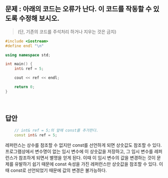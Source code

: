 ## 문제 : 아래의 코드는 오류가 난다. 이 코드를 작동할 수 있도록 수정해 보시오.

> (단, 기존의 코드를 주석처리 하거나 지우는 것은 금지)

```cpp
#include <iostream>
#define endl "\n"

using namespace std;

int main() {
    int& ref = 5;

    cout << ref << endl;

    return 0;
}
```

</br>

## 답안

```cpp
    // int& ref = 5;의 앞에 const를 추가한다.
    const int& ref = 5;
```

레퍼런스는 상수를 참조할 수 없지만 const를 선언하게 되면 상숫값도 참조할 수 있다.
프로그램상에서 변수명이 없는 임시 변수에 이 상숫값을 저장하고,
그 임시 변수를 레퍼런스가 참조하게 되면서 별명을 얻게 된다.
이때 이 임시 변수의 값을 변경하는 것이 문제를 유발하기 쉽기 때문에 const 속성을 가진
레퍼런스만 상숫값을 참조할 수 있다.
이때 const로 선언되었기 때문에 값의 변경은 불가능하다.
